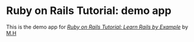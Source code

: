 # Ruby on Rails Tutorial: demo app

This is the demo app for [*Ruby on Rails Tutorial: Learn Rails by Example*](http://railstutorial.org) by [M.H](http://mh.com)

